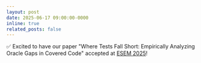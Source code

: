 ```yaml
---
layout: post
date: 2025-06-17 09:00:00-0000
inline: true
related_posts: false
---
```


✅ Excited to have our paper "Where Tests Fall Short: Empirically Analyzing Oracle Gaps in Covered Code" accepted at [ESEM 2025](https://conf.researchr.org/home/esem-2025)!
